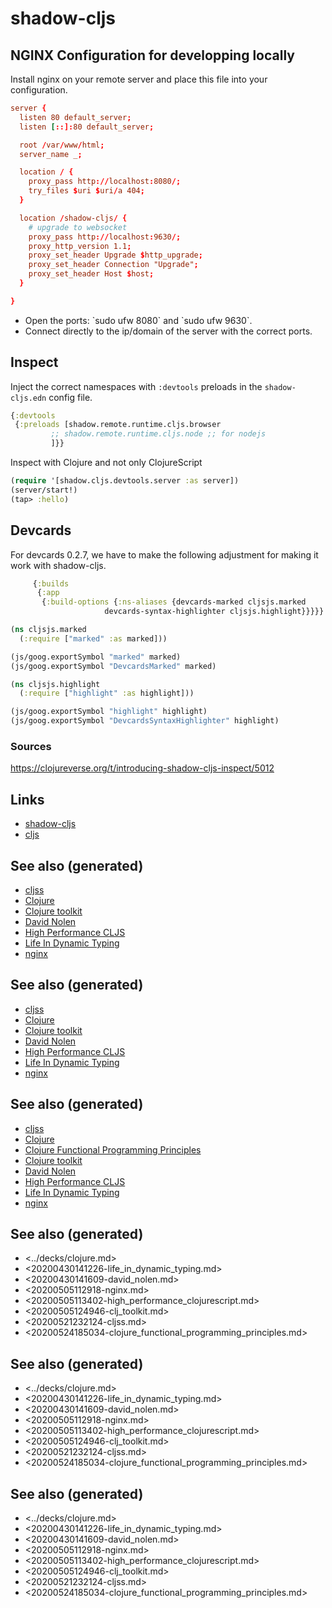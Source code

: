 # shadow-cljs


## NGINX Configuration for developping locally

Install nginx on your remote server and place this file into your configuration.

```conf
server {
  listen 80 default_server;
  listen [::]:80 default_server;

  root /var/www/html;
  server_name _;

  location / {
    proxy_pass http://localhost:8080/;
    try_files $uri $uri/a 404;
  }

  location /shadow-cljs/ {
    # upgrade to websocket
    proxy_pass http://localhost:9630/;
    proxy_http_version 1.1;
    proxy_set_header Upgrade $http_upgrade;
    proxy_set_header Connection "Upgrade";
    proxy_set_header Host $host;
  }

}
```

-   Open the ports: \`sudo ufw 8080\` and \`sudo ufw 9630\`.
-   Connect directly to the ip/domain of the server with the correct ports.


## Inspect

Inject the correct namespaces with `:devtools` preloads in the `shadow-cljs.edn` config file.

```clojure
{:devtools
 {:preloads [shadow.remote.runtime.cljs.browser
	     ;; shadow.remote.runtime.cljs.node ;; for nodejs
	     ]}}
```

Inspect with Clojure and not only ClojureScript

```clojure
(require '[shadow.cljs.devtools.server :as server])
(server/start!)
(tap> :hello)
```


## Devcards

For devcards 0.2.7, we have to make the following adjustment for making it work with shadow-cljs.

```clojure
     {:builds
      {:app
       {:build-options {:ns-aliases {devcards-marked cljsjs.marked
				     devcards-syntax-highlighter cljsjs.highlight}}}}}

(ns cljsjs.marked
  (:require ["marked" :as marked]))

(js/goog.exportSymbol "marked" marked)
(js/goog.exportSymbol "DevcardsMarked" marked)

(ns cljsjs.highlight
  (:require ["highlight" :as highlight]))

(js/goog.exportSymbol "highlight" highlight)
(js/goog.exportSymbol "DevcardsSyntaxHighlighter" highlight)

```


### Sources

<https://clojureverse.org/t/introducing-shadow-cljs-inspect/5012>


## Links

-   [shadow-cljs](https://shadow-cljs.github.io/docs/UsersGuide.html)
-   [cljs](https://clojurescript.org/)


## See also (generated)

-   [cljss](20200521232124-cljss.md)
-   [Clojure](../decks/clojure.md)
-   [Clojure toolkit](20200505124946-clj_toolkit.md)
-   [David Nolen](20200430141609-david_nolen.md)
-   [High Performance CLJS](20200505113402-high_performance_clojurescript.md)
-   [Life In Dynamic Typing](20200430141226-life_in_dynamic_typing.md)
-   [nginx](20200505112918-nginx.md)


## See also (generated)

-   [cljss](20200521232124-cljss.md)
-   [Clojure](../decks/clojure.md)
-   [Clojure toolkit](20200505124946-clj_toolkit.md)
-   [David Nolen](20200430141609-david_nolen.md)
-   [High Performance CLJS](20200505113402-high_performance_clojurescript.md)
-   [Life In Dynamic Typing](20200430141226-life_in_dynamic_typing.md)
-   [nginx](20200505112918-nginx.md)


## See also (generated)

-   [cljss](20200521232124-cljss.md)
-   [Clojure](../decks/clojure.md)
-   [Clojure Functional Programming Principles](20200524185034-clojure_functional_programming_principles.md)
-   [Clojure toolkit](20200505124946-clj_toolkit.md)
-   [David Nolen](20200430141609-david_nolen.md)
-   [High Performance CLJS](20200505113402-high_performance_clojurescript.md)
-   [Life In Dynamic Typing](20200430141226-life_in_dynamic_typing.md)
-   [nginx](20200505112918-nginx.md)


## See also (generated)

-   <../decks/clojure.md>
-   <20200430141226-life_in_dynamic_typing.md>
-   <20200430141609-david_nolen.md>
-   <20200505112918-nginx.md>
-   <20200505113402-high_performance_clojurescript.md>
-   <20200505124946-clj_toolkit.md>
-   <20200521232124-cljss.md>
-   <20200524185034-clojure_functional_programming_principles.md>


## See also (generated)

-   <../decks/clojure.md>
-   <20200430141226-life_in_dynamic_typing.md>
-   <20200430141609-david_nolen.md>
-   <20200505112918-nginx.md>
-   <20200505113402-high_performance_clojurescript.md>
-   <20200505124946-clj_toolkit.md>
-   <20200521232124-cljss.md>
-   <20200524185034-clojure_functional_programming_principles.md>


## See also (generated)

-   <../decks/clojure.md>
-   <20200430141226-life_in_dynamic_typing.md>
-   <20200430141609-david_nolen.md>
-   <20200505112918-nginx.md>
-   <20200505113402-high_performance_clojurescript.md>
-   <20200505124946-clj_toolkit.md>
-   <20200521232124-cljss.md>
-   <20200524185034-clojure_functional_programming_principles.md>
